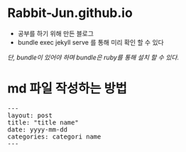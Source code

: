 # Rabbit-Jun.github.io
- 공부를 하기 위해 만든 블로그</br>
- bundle exec jekyll serve 를 통해 미리 확인 할 수 있다

*단, bundle이 있어야 하며 bundle은 ruby를 통해 설치 할 수 있다.*


# md 파일 작성하는 방법
<pre>
---
layout: post
title: "title name"
date: yyyy-mm-dd
categories: categori name
---
</pre>